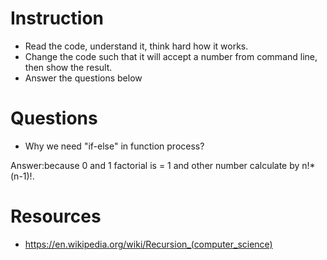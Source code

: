 ﻿# Instruction
* Read the code, understand it, think hard how it works.
* Change the code such that it will accept a number from command line, then show the result.
* Answer the questions below

# Questions
* Why we need "if-else" in function process?

Answer:because 0 and 1 factorial is = 1 and other number calculate by n!*(n-1)!.


# Resources
* https://en.wikipedia.org/wiki/Recursion_(computer_science)
